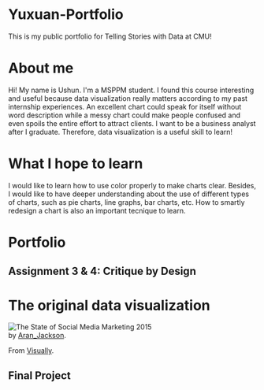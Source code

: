 # Yuxuan-Portfolio
This is my public portfolio for Telling Stories with Data at CMU!

# About me
Hi! My name is Ushun. I'm a MSPPM student. I found this course interesting and useful because data visualization really matters according to my past internship experiences. An excellent chart could speak for itself without word description while a messy chart could make people confused and even spoils the entire effort to attract clients. I want to be a business analyst after I graduate. Therefore, data visualization is a useful skill to learn!

# What I hope to learn
I would like to learn how to use color properly to make charts clear. Besides, I would like to have deeper understanding about the use of different types of charts, such as pie charts, line graphs, bar charts, etc. How to smartly redesign a chart is also an important tecnique to learn.

# Portfolio
## Assignment 3 & 4: Critique by Design
# The original data visualization
<div class='visually_embed'><img class='visually_embed_infographic' src='https://visual.ly/node/image/264587?_w=540' alt='The State of Social Media Marketing 2015' /><div class='visually_embed_cycle'><span>by </span><a target='_blank' href='http://www.jbh.co.uk?utm_source=visually_embed'>Aran_Jackson</a>. <br/></div><script type='text/javascript' src='https://a.visual.ly/api/embed/264587?width=540' class='visually_embed_script' id='visually_embed_script_264587'></script><p> From <a href='https://visual.ly?utm_source=content-embed&utm_medium=embed'>Visually</a>.</p></div>

## Final Project
<div class="flourish-embed flourish-chart" data-src="visualisation/7246556"><script src="https://public.flourish.studio/resources/embed.js"></script></div>
